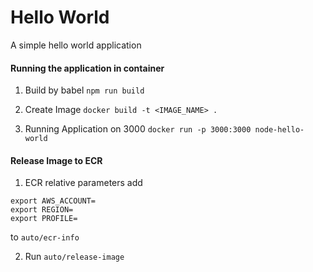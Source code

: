 # Hello World

A simple hello world application

#### Running the application in container

1. Build by babel
`npm run build`

2. Create Image
`docker build -t <IMAGE_NAME> .`

3. Running Application on 3000
`docker run -p 3000:3000 node-hello-world`


#### Release Image to ECR

1. ECR relative parameters
add

```
export AWS_ACCOUNT=
export REGION=
export PROFILE=
```

to `auto/ecr-info`

2. Run `auto/release-image`
